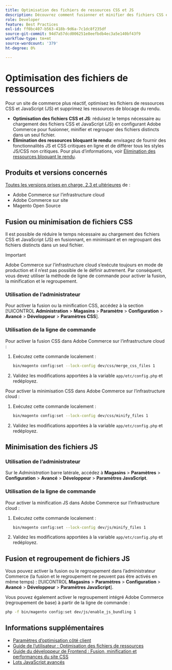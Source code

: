 ```yaml
---
title: Optimisation des fichiers de ressources CSS et JS
description: Découvrez comment fusionner et minifier des fichiers CSS et JavaScript (JS) pour les projets Adobe Commerce depuis l’administrateur ou la ligne de commande.
role: Developer
feature: Best Practices
exl-id: ff0bc407-b563-418b-9d6a-7c1dc8f235df
source-git-commit: 94d7a57dcd006251e8eefbdb4ec3a5e140bf43f9
workflow-type: tm+mt
source-wordcount: '379'
ht-degree: 0%

---
```


# Optimisation des fichiers de ressources

Pour un site de commerce plus réactif, optimisez les fichiers de ressources CSS et JavaScript (JS) et supprimez les ressources de blocage du rendu.

- **Optimisation des fichiers CSS et JS**: réduisez le temps nécessaire au chargement des fichiers CSS et JavaScript (JS) en configurant Adobe Commerce pour fusionner, minifier et regrouper des fichiers distincts dans un seul fichier.
- **Élimination des ressources bloquant le rendu**: envisagez de fournir des fonctionnalités JS et CSS critiques en ligne et de différer tous les styles JS/CSS non critiques. Pour plus d’informations, voir [Élimination des ressources bloquant le rendu](https://web.dev/render-blocking-resources/).

## Produits et versions concernés

[Toutes les versions prises en charge, 2.3 et ultérieures](../../../release/versions.md) de :

- Adobe Commerce sur l’infrastructure cloud
- Adobe Commerce sur site
- Magento Open Source

## Fusion ou minimisation de fichiers CSS

Il est possible de réduire le temps nécessaire au chargement des fichiers CSS et JavaScript (JS) en fusionnant, en minimisant et en regroupant des fichiers distincts dans un seul fichier.

>[!IMPORTANT]
>
>Adobe Commerce sur l’infrastructure cloud s’exécute toujours en mode de production et il n’est pas possible de le définir autrement. Par conséquent, vous devez utiliser la méthode de ligne de commande pour activer la fusion, la minification et le regroupement.

### Utilisation de l’administrateur

Pour activer la fusion ou la minification CSS, accédez à la section [!UICONTROL **Administration** > **Magasins** > **Paramètre** > **Configuration** > **Avancé** > **Développeur** > **Paramètres CSS**].

### Utilisation de la ligne de commande

Pour activer la fusion CSS dans Adobe Commerce sur l’infrastructure cloud :

1. Exécutez cette commande localement :

   ```bash
   bin/magento config:set --lock-config dev/css/merge_css_files 1
   ```

1. Validez les modifications apportées à la variable `app/etc/config.php` et redéployez.

Pour activer la minimisation CSS dans Adobe Commerce sur l’infrastructure cloud :

1. Exécutez cette commande localement :

   ```bash
   bin/magento config:set --lock-config dev/css/minify_files 1
   ```

1. Validez les modifications apportées à la variable `app/etc/config.php` et redéployez.

## Minimisation des fichiers JS

### Utilisation de l’administrateur

Sur le *Administration* barre latérale, accédez à **Magasins** > **Paramètres** > **Configuration** > **Avancé** > **Développeur** > **Paramètres JavaScript**.

### Utilisation de la ligne de commande

Pour activer la minification JS dans Adobe Commerce sur l’infrastructure cloud :

1. Exécutez cette commande localement :

   ```bash
   bin/magento config:set --lock-config dev/js/minify_files 1
   ```

1. Validez les modifications apportées à la variable `app/etc/config.php` et redéployez.

## Fusion et regroupement de fichiers JS

Vous pouvez activer la fusion ou le regroupement dans l’administrateur Commerce (la fusion et le regroupement ne peuvent pas être activés en même temps) : [!UICONTROL **Magasins** > **Paramètres** > **Configuration** > **Avancé** > **Développeur** > **Paramètres JavaScript**].

Vous pouvez également activer le regroupement intégré Adobe Commerce (regroupement de base) à partir de la ligne de commande :

```bash
php -f bin/magento config:set dev/js/enable_js_bundling 1
```

## Informations supplémentaires

- [Paramètres d’optimisation côté client](../../../performance/configuration.md#client-side-optimization-settings)
- [Guide de l’utilisateur : Optimisation des fichiers de ressources](https://docs.magento.com/user-guide/system/file-optimization.html)
- [Guide du développeur de Frontend : Fusion, minification et performances du site CSS](https://developer.adobe.com/commerce/frontend-core/guide/css/#css-merging-minification-and-performance)
- [Lots JavaScript avancés](../../../performance/advanced-js-bundling.md)
